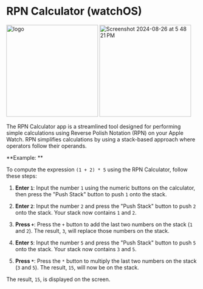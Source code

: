 # RPN Calculator (watchOS)
<img width="241" alt="logo" src="https://github.com/user-attachments/assets/aba9b333-1f82-44fa-9be3-2f090a52dc73">
<img width="241" alt="Screenshot 2024-08-26 at 5 48 21 PM" src="https://github.com/user-attachments/assets/7d516a9f-c965-41d0-9f14-a9365871d119">

The RPN Calculator app is a streamlined tool designed for performing simple calculations using Reverse Polish Notation (RPN) on your Apple Watch. 
RPN simplifies calculations by using a stack-based approach where operators follow their operands. 

**Example: **

To compute the expression `(1 + 2) * 5` using the RPN Calculator, follow these steps:

1. **Enter `1`**: Input the number `1` using the numeric buttons on the calculator, then press the "Push Stack" button to push `1` onto the stack.

2. **Enter `2`**: Input the number `2` and press the "Push Stack" button to push `2` onto the stack. Your stack now contains `1` and `2`.

3. **Press `+`**: Press the `+` button to add the last two numbers on the stack (`1` and `2`). The result, `3`, will replace those numbers on the stack.

4. **Enter `5`**: Input the number `5` and press the "Push Stack" button to push `5` onto the stack. Your stack now contains `3` and `5`.

5. **Press `*`**: Press the `*` button to multiply the last two numbers on the stack (`3` and `5`). The result, `15`, will now be on the stack.

The result, `15`, is displayed on the screen.
